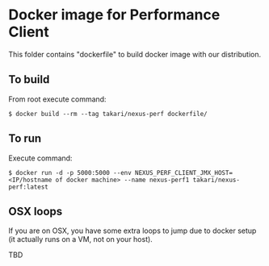 # Docker image for Performance Client

This folder contains "dockerfile" to build docker image with our distribution.

## To build

From root execute command:

```
$ docker build --rm --tag takari/nexus-perf dockerfile/
```

## To run

Execute command:

```
$ docker run -d -p 5000:5000 --env NEXUS_PERF_CLIENT_JMX_HOST=<IP/hostname of docker machine> --name nexus-perf1 takari/nexus-perf:latest
```

## OSX loops

If you are on OSX, you have some extra loops to jump due to docker setup (it actually
runs on a VM, not on your host).

TBD
